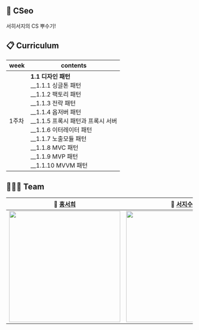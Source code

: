 ## 🌷 CSeo
서히서지의 CS 뿌수기!

## 📋 Curriculum
|week|contents|
|------|---|
|1주차| **1.1 디자인 패턴**<br/>__1.1.1 싱글톤 패턴<br/>__1.1.2 팩토리 패턴<br/>__1.1.3 전략 패턴<br/>__1.1.4 옵저버 패턴<br/>__1.1.5 프록시 패턴과 프록시 서버<br/>__1.1.6 이터레이터 패턴<br/>__1.1.7 노출모듈 패턴<br/>__1.1.8 MVC 패턴<br/>__1.1.9 MVP 패턴<br/>__1.1.10 MVVM 패턴 |


## 👩🏻‍💻 Team  
  
  |                **🌷 [홍서희](https://github.com/Happhee)**                 |                **🌷 [서지수](https://github.com/seojisoosoo)**                 |
  |:-----------------------------------:|:-----------------------------------:|
| <img src="https://avatars.githubusercontent.com/u/79238676?v=4" width="300px;" alt=""/> | <img src="https://avatars.githubusercontent.com/u/76681519?v=4?s=100" width="300px;" alt=""/> |
